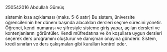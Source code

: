 250542016
Abdullah Gümüş

sistemin kısa açıklaması (maks. 5-6 satır)
Bu sistem, üniversite öğrencilerinin her dönem başında alacakları dersleri seçme sürecini yönetir. Öğrenci, kendi numarası ve şifresiyle sisteme giriş yapar, açılan dersleri ve kontenjanlarını görüntüler. Kendi müfredatına ve ön koşullara uygun dersleri seçerek ders programını oluşturur ve danışman onayına gönderir. Sistem, kredi sınırları ve ders çakışmaları gibi kuralları kontrol eder.
